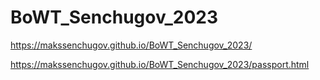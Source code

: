 # BoWT_Senchugov_2023
https://makssenchugov.github.io/BoWT_Senchugov_2023/

https://makssenchugov.github.io/BoWT_Senchugov_2023/passport.html
